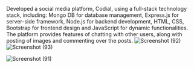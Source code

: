 Developed a social media platform, Codial, using a full-stack technology stack, including: Mongo DB
for database management, Express.js for server-side framework, Node.js for backend development, HTML, CSS, Bootstrap for frontend design and JavaScript for dynamic functionalities.
The platform provides features of chatting with other users, along with posting of images and commenting over the posts.
![Screenshot (92)](https://github.com/Drishtidagar04/codial/assets/110250573/3a238a24-b4ed-4370-b1d3-d369302d14a5)
![Screenshot (93)](https://github.com/Drishtidagar04/codial/assets/110250573/d542575e-d3fd-4e53-af81-52df847759fb)

![Screenshot (91)](https://github.com/Drishtidagar04/codial/assets/110250573/76e87b3d-3116-47a7-90ca-3a9cf772be4c)
